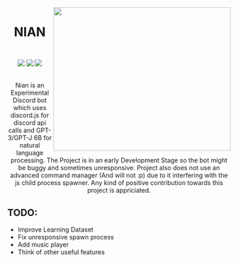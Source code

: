 
<img src="https://user-images.githubusercontent.com/60336295/147240671-42d2a7bc-a9c8-48d1-8af1-763e1556dd66.png" width="400" height="325" align="right" />

# <b><p align="center">NIAN</p></b>
<br>
<div align="center">
  <img src="https://badgen.net/badge/license/AGPL-3.0/green">
  <img src="https://badgen.net/badge/release/v1.0.2/orange">
  <img src="https://badgen.net/badge/discord/js/blue">
</div>

<br>

<p align="center">Nian is an Experimental Discord bot which uses discord.js for discord api calls and GPT-3/GPT-J 6B for natural language processing. The Project is in an early Development Stage so the bot might be buggy and sometimes unresponsive. Project also does not use an advanced command manager (And will not :p) due to it interfering with the js child process spawner. Any kind of positive contribution towards this project is appriciated.<p>

## TODO:
* Improve Learning Dataset
* Fix unresponsive spawn process
* Add music player
* Think of other useful features
